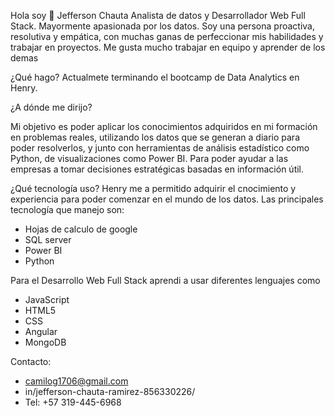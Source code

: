 
Hola soy 👋 Jefferson Chauta Analista de datos y Desarrollador Web Full Stack. Mayormente apasionada por los datos. Soy una persona proactiva, resolutiva y empática, con muchas ganas de perfeccionar mis habilidades y trabajar en proyectos. Me gusta mucho trabajar en equipo y aprender de los demas

¿Qué hago? 
Actualmete terminando el bootcamp de Data Analytics en Henry.

¿A dónde me dirijo?

Mi objetivo es poder aplicar los conocimientos adquiridos en mi formación en problemas reales, utilizando los datos que se generan a diario para poder resolverlos, y junto con herramientas de análisis estadístico como Python, de visualizaciones como Power BI. Para poder ayudar a las empresas a tomar decisiones estratégicas basadas en información útil.

¿Qué tecnología uso? Henry me a permitido adquirir el cnocimiento y experiencia para poder comenzar en el mundo de los datos. Las principales tecnología que manejo son:

- Hojas de calculo de google 
- SQL server 
- Power BI 
- Python 

Para el Desarrollo Web Full Stack aprendi a usar diferentes lenguajes como

- JavaScript 
- HTML5 
- CSS 
- Angular 
- MongoDB 

Contacto:

- camilog1706@gmail.com 
- in/jefferson-chauta-ramirez-856330226/ 
- Tel: +57 319-445-6968
